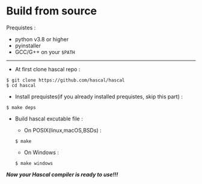 # Build from source

Prequistes :

- python v3.8 or higher
- pyinstaller 
- GCC/G++ on your `$PATH`

<hr>

- At first clone hascal repo :
```
$ git clone https://github.com/hascal/hascal
$ cd hascal
```

- Install prequistes(if you already installed prequistes, skip this part) :
```
$ make deps
```

- Build hascal excutable file :

  - On POSIX(linux,macOS,BSDs) :
  ```
  $ make
  ```
  - On Windows :
  ```
  $ make windows
  ```
***Now your Hascal compiler is ready to use!!!***
